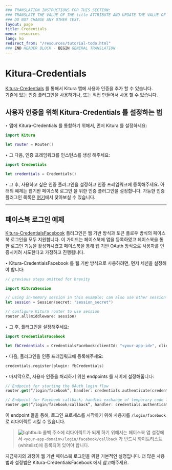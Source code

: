 ```yaml
---
### TRANSLATION INSTRUCTIONS FOR THIS SECTION:
### TRANSLATE THE VALUE OF THE title ATTRIBUTE AND UPDATE THE VALUE OF THE lang ATTRIBUTE.
### DO NOT CHANGE ANY OTHER TEXT.
layout: page
title: Credentials
menu: resources
lang: ko
redirect_from: "/resources/tutorial-todo.html"
### END HEADER BLOCK - BEGIN GENERAL TRANSLATION
---
```


<div class="titleBlock">
	<h1>Kitura-Credentials</h1>
	<p><a href="https://github.com/IBM-Swift/Kitura-Credentials">Kitura-Credentials</a> 를 통해서 Kitura 앱에 사용자 인증을 추가 할 수 있습니다.<br>기존에 있는 인증 플러그인을 사용하거나, 또는 직접 만들어서 사용 할 수 있습니다.</p>
</div>

## 사용자 인증을 위해 Kitura-Credentials 를 설정하는 법

<span class="arrow">&#8227;</span> 앱에 Kitura-Credentials 를 통합하기 위해서, 먼저 Kitura 를 설정하세요:  

```swift
import Kitura

let router = Router()
```

<span class="arrow">&#8227;</span> 그 다음, 인증 프레임워크를 인스턴스를 생성 해주세요:

```swift
import Credentials

let credentials = Credentials()
```

<span class="arrow">&#8227;</span> 그 후, 사용하고 싶은 인증 플러그인을 설정하고 인증 프레임워크에 등록해주세요. 아래의 예제는 웹기반 페이스북 로그인 을 위한 인증 플러그인을 설정합니다. 가능한 인증 플러그인 목록은 [여기](https://github.com/IBM-Swift/Kitura-Credentials#list-of-plugins)에서 찾아보실 수 있습니다.

---

## 페이스북 로그인 예제
[Kitura-CredentialsFacebook](https://github.com/IBM-Swift/Kitura-CredentialsFacebook) 플러그인은 웹 기반 방식과 토큰 플로우 방식의 페이스북 로그인을 모두 지원합니다. 이 가이드는 페이스북에 앱을 등록하였고 페이스북을 통한 로그인 기능을 활성화시켰고 페이스북을 통해 웹 기반 OAuth 방식으로 사용자를 인증시키려 시도한다고 가정하고 진행됩니다.

<span class="arrow">&#8227;</span>  Kitura-CredentialsFacebook 를 웹 기반 방식으로 사용하려면, 먼저 세션을 설정해야 합니다:

```swift
// previous steps omitted for brevity

import KituraSession

// using in-memory session in this example; can also use other session stores
let session = Session(secret: "session_secret")

// configure Kitura router to use session
router.all(middleware: session)
```

<span class="arrow">&#8227;</span> 그 후, 플러그인을 설정해주세요:

```swift
import CredentialsFacebook

let fbCredentials = CredentialsFacebook(clientId: "<your-app-id>", clientSecret: "<your-app-secret>", callbackUrl: “<your-app-domain>/login/facebook/callback”)
```

<span class="arrow">&#8227;</span> 다음, 플러그인을 인증 프레임워크에 등록해주세요:

```swift
credentials.register(plugin: fbCredentials)
```

<span class="arrow">&#8227;</span> 마지막으로, 사용자 인증을 처리하기 위한 endpoints 를 서버에 설정해줍니다:

```swift
// Endpoint for starting the OAuth login flow
router.get(“/login/facebook”, handler: credentials.authenticate(credentialsType: fbCredentials.name)

// Endpoint for Facebook callback; handles exchange of temporary code for access token
router.get(“/login/facebook/callback”, handler: credentials.authenticate(credentialsType: fbCredentials.name))
```

이 endpoint 들을 통해, 로그인 프로세스를 시작하기 위해 사용자를 `/login/facebook` 로 리다이렉트 시킬 수 있습니다.

> ![lightbulb] 콜백 주소에 리다이렉트가 되게 하기 위해서는 페이스북 앱 설정에서 `<your-app-domain>/login/facebook/callback` 가 반드시 화이트리스트(whitelist)에 등록되어 있어야 합니다.  

지금까지의 과정이 웹 기반 페이스북 로그인을 위한 기본적인 설정입니다. 더 많은 사용법과 설정법은 Kitura-CredentialsFacebook 에서 참고해주세요.


[lightbulb]: ../../../assets/lightbulb-yellow.png
